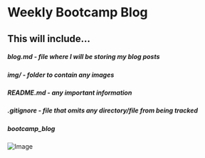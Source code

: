 <h1> Weekly Bootcamp Blog
<h2> This will include...
    
<h5> blog.md - file where I will be storing my blog posts
<h5> img/ - folder to contain any images
<h5> README.md - any important information
<h5> .gitignore - file that omits any directory/file from being tracked

##### bootcamp_blog


![Image](250-2509301_airplane-clip-art-airplane-images-flying-a-plane.png)
